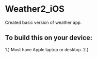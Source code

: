 # Weather2_iOS
Created basic version of weather app.

## To build this on your device:
1.) Must have Apple laptop or desktop.
2.) 
